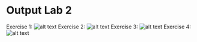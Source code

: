 # Output Lab 2
Exercise 1:
![alt text](https://user-images.githubusercontent.com/33945101/59165236-df00e600-8ae6-11e9-8527-cde333411a5c.png)
Exercise 2:
![alt text](https://user-images.githubusercontent.com/33945101/59165237-df00e600-8ae6-11e9-90f0-c5ec34764fc2.png)
Exercise 3:
![alt text](https://user-images.githubusercontent.com/33945101/59165315-ccd37780-8ae7-11e9-8fdb-4014cca59336.png)
Exercise 4:
![alt text](https://user-images.githubusercontent.com/33945101/59165314-ccd37780-8ae7-11e9-8514-fb2a40f6aa38.png)
